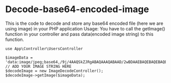 # Decode-base64-encoded-image
This is the code to decode and store any base64 encoded file (here we are using image) in your PHP application
Usage: You have to call the getImage() function in your controller and pass data(encoded image string) to this function.

    use App\Controller\UsersController

    $imageData = 'data:image/jpeg;base64,/9j/4AAQSkZJRgABAQAAAQABAAD/2wBDAAEBAQEBAQEBAQEBAQEBAQEBAQEBAQEBAQEBAQEBAQEBAQEBAQEBAQEBAQEBAQEBAQEBAQEBAQEBAQEBAQEBAQH/mQll+8'  // ADD YOUR IMAGE STRING HERE
    $decodeImage = new ImageDecodeController();
    $decodeImage->getImage($imageData); 
